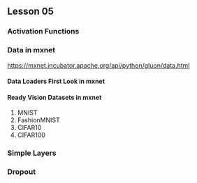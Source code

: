 ## Lesson 05


### Activation Functions



### Data in mxnet

https://mxnet.incubator.apache.org/api/python/gluon/data.html


#### Data Loaders First Look in mxnet

#### Ready Vision Datasets in mxnet

1. MNIST
2. FashionMNIST
3. CIFAR10
4. CIFAR100

### Simple Layers

### Dropout



